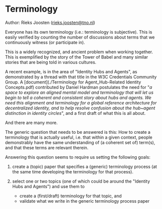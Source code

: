 # Terminology

Author: Rieks Joosten (rieks.joosten@tno.nl)

Everyone has its own terminology (i.e.: terminology is subjective). This is easily verified by counting the number of discussions about terms that we continuously witness (or participate in).

This is a widely recognized, and ancient problem when working together. This is exemplified by the story of the Tower of Babel and many similar stories that are being told in various cultures.

A recent example, is in the area of "Identity Hubs and Agents", as demonstrated by a thread with that title in the W3C Credentials Community Group. A [document](./Terminology for Agent_Hub-Related Identity Concepts.pdf) contributed by Daniel Hardman postulates the need for "*a space to explore an aligned mental model and terminology that will let us begin to tell a coherent and consistent story about hubs and agents. We need this alignment and terminology for a global reference architecture for decentralized identity, and to help resolve confusion about the hub~agent distinction in identity circles*", and a first draft of what this is all about.

And there are many more.

The generic question that needs to be answered is this: How to create a terminology that is actually useful, i.e. that within a given context, people demonstrably have the same understanding of (a coherent set of) term(s), and that these terms are relevant therein.

Answering this question seems to require us setting the following goals:

1. create a (topic) paper that specifies a (generic) terminology process (at the same time developing the terminology for that process).
2. select one or two topics (one of which could be around the "Identity Hubs and Agents") and use them to

   * create a (first/draft) terminology for that topic, and
   * validate what we write in the generic terminology process paper
